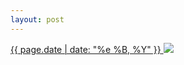 ```yaml
---
layout: post
---
```


<p>
  <a href="/432">
    <time>{{ page.date | date: "%e %B, %Y" }}</time>
  </a>
  <a href="/432"><img src="{{ site.assets_url }}/432.jpg"/></a>
</p>
